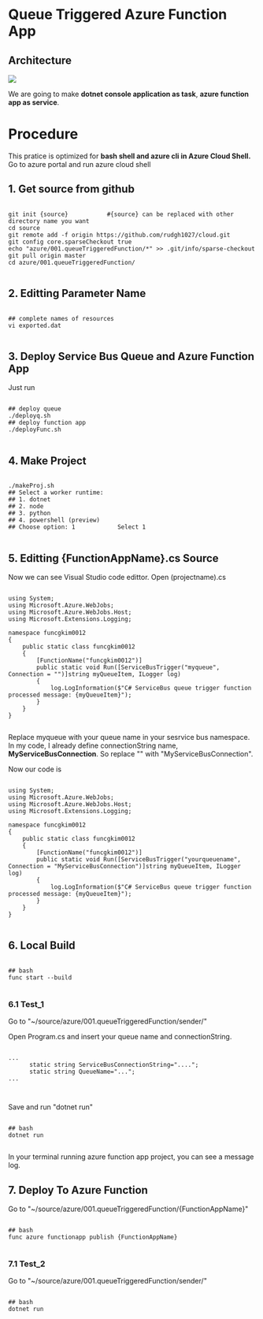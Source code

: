# Queue Triggered Azure Function App

## Architecture
<img src="https://docs.microsoft.com/ko-kr/azure/architecture/patterns/_images/queue-based-load-leveling-pattern.png"></img>
<p>We are going to make <b>dotnet console application as task</b>, <b>azure function app as service</b>.</p>

# Procedure
<p>This pratice is optimized for <b>bash shell and azure cli in Azure Cloud Shell.</b> Go to azure portal and run azure cloud shell</p>

## 1. Get source from github
<pre><code>
git init {source}           #{source} can be replaced with other directory name you want
cd source
git remote add -f origin https://github.com/rudgh1027/cloud.git
git config core.sparseCheckout true
echo "azure/001.queueTriggeredFunction/*" >> .git/info/sparse-checkout
git pull origin master
cd azure/001.queueTriggeredFunction/

</code></pre>

## 2. Editting Parameter Name
<pre><code>
## complete names of resources
vi exported.dat

</code></pre>

## 3. Deploy Service Bus Queue and Azure Function App
Just run
<pre><code>
## deploy queue
./deployq.sh
## deploy function app
./deployFunc.sh

</code></pre>

## 4. Make Project
<pre><code>
./makeProj.sh
## Select a worker runtime:
## 1. dotnet
## 2. node
## 3. python
## 4. powershell (preview)
## Choose option: 1            Select 1

</code></pre>

## 5. Editting {FunctionAppName}.cs Source
Now we can see Visual Studio code edittor.
Open (projectname).cs
<pre><code>
using System;
using Microsoft.Azure.WebJobs;
using Microsoft.Azure.WebJobs.Host;
using Microsoft.Extensions.Logging;

namespace funcgkim0012
{
    public static class funcgkim0012
    {
        [FunctionName("funcgkim0012")]
        public static void Run([ServiceBusTrigger("myqueue", Connection = "")]string myQueueItem, ILogger log)
        {
            log.LogInformation($"C# ServiceBus queue trigger function processed message: {myQueueItem}");
        }
    }
}

</code></pre>
<p>Replace myqueue with your queue name in your sesrvice bus namespace.
In my code, I already define connectionString name, <b>MyServiceBusConnection</b>.
So replace "" with "MyServiceBusConnection".</p>
<p>Now our code is</p> 

<pre><code>
using System;
using Microsoft.Azure.WebJobs;
using Microsoft.Azure.WebJobs.Host;
using Microsoft.Extensions.Logging;

namespace funcgkim0012
{
    public static class funcgkim0012
    {
        [FunctionName("funcgkim0012")]
        public static void Run([ServiceBusTrigger("yourqueuename", Connection = "MyServiceBusConnection")]string myQueueItem, ILogger log)
        {
            log.LogInformation($"C# ServiceBus queue trigger function processed message: {myQueueItem}");
        }
    }
}

</code></pre>

## 6. Local Build
<pre><code>
## bash
func start --build

</code></pre>

### 6.1 Test_1
Go to "~/source/azure/001.queueTriggeredFunction/sender/"
<p>Open Program.cs and insert your queue name and connectionString.</p>
<pre><code>
...
      static string ServiceBusConnectionString="....";
      static string QueueName="..."; 
...

</code></pre>

Save and run "dotnet run"

<pre><code>
## bash
dotnet run

</code></pre>
In your terminal running azure function app project, you can see a message log.

## 7. Deploy To Azure Function
Go to "~/source/azure/001.queueTriggeredFunction/{FunctionAppName}"
<pre><code>
## bash
func azure functionapp publish {FunctionAppName}

</code></pre>

### 7.1 Test_2
Go to "~/source/azure/001.queueTriggeredFunction/sender/"
<pre><code>
## bash
dotnet run

</code></pre>

